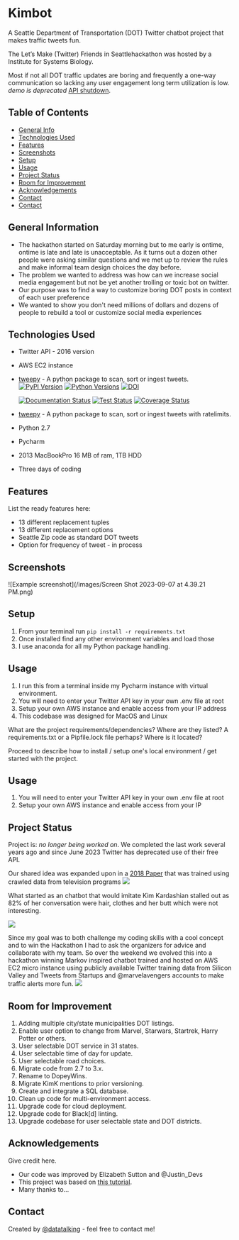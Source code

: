# Kimbot

A Seattle Department of Transportation (DOT) Twitter chatbot project that makes traffic tweets fun.

The Let’s Make (Twitter) Friends in Seattlehackathon was hosted by a Institute for Systems Biology.

Most if not all DOT traffic updates are boring and frequently a one-way communication so lacking any user engagement 
long term utilization is low. _demo is deprecated_ [API shutdown](https://sea.mashable.com/tech/24506/twitter-api-changes-crush-possumeveryhour-and-other-good-bots#:~:text=Twitter%27s%20API%20used%20to%20be,switching%20to%20a%20paid%20one.).

## Table of Contents
* [General Info](##general-information)
* [Technologies Used](#technologies-used)
* [Features](#features)
* [Screenshots](#screenshots)
* [Setup](#setup)
* [Usage](#usage)
* [Project Status](#project-status)
* [Room for Improvement](#room-for-improvement)
* [Acknowledgements](#acknowledgements)
* [Contact](##contact)
* [Contact](#contact)



## General Information
- The hackathon started on Saturday morning but to me early is ontime, ontime is late and late is unacceptable. As 
  it turns out a dozen other people were asking similar questions and we met up to review the rules and make 
  informal team design choices the day before.
- The problem we wanted to address was how can we increase social media engagement but not be yet another 
  trolling or toxic bot on twitter.
- Our purpose was to find a way to customize boring DOT posts in context of each user preference
- We wanted to show you don't need millions of dollars and dozens of people to rebuild a tool or customize social 
  media experiences



## Technologies Used
- Twitter API - 2016 version
- AWS EC2 instance
- [tweepy](https://github.com/tweepy/tweepy.github.com) - A python package to scan, sort or ingest tweets.
[![PyPI Version](https://img.shields.io/pypi/v/tweepy?label=PyPI)](https://pypi.org/project/tweepy/)
[![Python Versions](https://img.shields.io/pypi/pyversions/tweepy?label=Python)](https://pypi.org/project/tweepy/)
[![DOI](https://zenodo.org/badge/244025.svg)](https://zenodo.org/badge/latestdoi/244025)

  [![Documentation Status](https://readthedocs.org/projects/tweepy/badge/?version=latest)](https://tweepy.readthedocs.io/en/latest/)
  [![Test Status](https://github.com/tweepy/tweepy/workflows/Test/badge.svg)](https://github.com/tweepy/tweepy/actions?query=workflow%3ATest)
  [![Coverage Status](https://img.shields.io/coveralls/tweepy/tweepy/master.svg?style=flat)](https://coveralls.io/github/tweepy/tweepy?branch=master)
  

- [tweepy](https://github.com/tweepy/tweepy.github.com) - A python package to scan, sort or ingest tweets with 
  ratelimits.
- Python 2.7
- Pycharm
- 2013 MacBookPro 16 MB of ram, 1TB HDD
- Three days of coding


## Features
List the ready features here:
- 13 different replacement tuples
- 13 different replacement options
- Seattle Zip code as standard DOT tweets
- Option for frequency of tweet - in process


## Screenshots
![Example screenshot](/images/Screen Shot 2023-09-07 at 4.39.21 PM.png)


## Setup
1. From your terminal run `pip install -r requirements.txt`
2. Once installed find any other environment variables and load those
3. I use anaconda for all my Python package handling.


## Usage
1. I run this from a terminal inside my Pycharm instance with virtual environment.
2. You will need to enter your Twitter API key in your own .env file at root
3. Setup your own AWS instance and enable access from your IP address
4. This codebase was designed for MacOS and Linux

What are the project requirements/dependencies? Where are they listed? A requirements.txt or a Pipfile.lock file perhaps? Where is it located?

Proceed to describe how to install / setup one's local environment / get started with the project.


## Usage
1. You will need to enter your Twitter API key in your own .env file at root
2. Setup your own AWS instance and enable access from your IP


## Project Status
Project is: _no longer being worked on_. We completed the last work several years ago and since June 2023 Twitter 
has deprecated use of their free API.

Our shared idea was expanded upon in a [2018 Paper](https://www.researchgatenet/publication/317977462_Predicting_TV_programme_audience_by_using_twitter_based_metrics) that was trained 
using crawled data 
from television programs
<img src="images/v2/Twitter_Kimbot/Twitter-Vigilance-Architecture.png"/>

What started as an chatbot that would imitate Kim Kardashian stalled out as 82% of her conversation were hair, 
clothes and her butt which were not interesting. 

<img src="images/Screen Shot 2023-09-07 at 4.39.01 PM.png"/>

Since my goal was to both challenge my coding skills with a cool 
concept and to win the Hackathon I had to ask the organizers for advice and collaborate with my team. So over the 
weekend we evolved this 
into a 
hackathon winning 
Markov 
inspired chatbot
trained and hosted on AWS EC2 micro 
instance using publicly available Twitter training data from Silicon Valley and Tweets from Startups and 
@marvelavengers accounts to make traffic alerts more fun.
<img src="images/Screen Shot 2023-09-07 at 4.39.21 PM.png"/>


## Room for Improvement
1. Adding multiple city/state municipalities DOT listings.
2. Enable user option to change from Marvel, Starwars, Startrek, Harry Potter or others.
3. User selectable DOT service in 31 states.
4. User selectable time of day for update.
5. User selectable road choices.
6. Migrate code from 2.7 to 3.x.
7. Rename to DopeyWins.
8. Migrate KimK mentions to prior versioning.
9. Create and integrate a SQL database.
10. Clean up code for multi-environment access.
11. Upgrade code for cloud deployment.
12. Upgrade code for Black[d] linting.
13. Upgrade codebase for user selectable state and DOT districts.


## Acknowledgements
Give credit here.
- Our code was improved by Elizabeth Sutton and @Justin_Devs
- This project was based on [this tutorial](https://www.example.com).
- Many thanks to...


## Contact
Created by [@datatalking](datatalking.github.io) - feel free to contact me!
